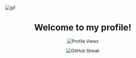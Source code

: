<div>
	<img src="https://i.pinimg.com/originals/4f/d3/0e/4fd30efd8301e3551a3a63da0d9c4d88.gif" alt="gif">
	<h1 align="center">Welcome to my profile!</h1>
</div>

<p align="center">
  <img src="https://komarev.com/ghpvc/?username=bclayn24&color=blue&style=flat-square" alt="Profile Views" />
</p>

<div align='center'>

![GitHub Streak](https://github-readme-streak-stats.herokuapp.com/?user=bclayn24&theme=dark)
</div>

